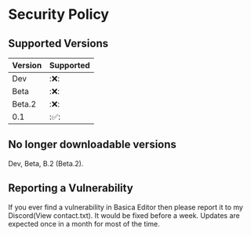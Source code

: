 # Security Policy

## Supported Versions

| Version | Supported          |
| ------- | ------------------ |
| Dev     | :❌:               |
| Beta    | :❌:               |
| Beta.2  | :❌:               |
| 0.1     | :✅:               |

## No longer downloadable versions
Dev, Beta, B.2 (Beta.2).

## Reporting a Vulnerability
If you ever find a vulnerability in Basica Editor then please report it to my Discord(View contact.txt). It would be fixed before a week. Updates are expected once in a month for most of the time.
